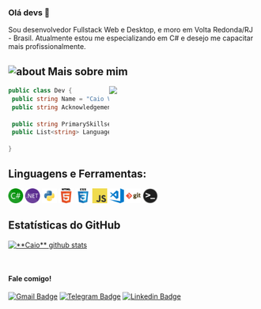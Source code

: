 ### Olá devs 👋

Sou desenvolvedor Fullstack Web e Desktop, e moro em Volta Redonda/RJ - Brasil.
Atualmente estou me especializando em C# e desejo me capacitar mais profissionalmente.

## <img width="45" alt="about" src="https://www.pngkit.com/png/full/357-3573451_many-programmers-know-at-least-2-or-3.png"> Mais sobre mim

<img align="right" width="300" src="https://i2.wp.com/allhtaccess.info/wp-content/uploads/2018/03/programming.gif?fit=1281%2C716&ssl=1" />

```csharp
public class Dev {
 public string Name = "Caio Victor Vale";
 public string Acknowledgements = "Web and Desktop";
 
 public string PrimarySkillset = "FullstackDev";
 public List<string> Languages = listOf("C#", "Python", "Java", "C") ;

}
```

## **Linguagens e Ferramentas:**  

<code><img height="30" src="https://raw.githubusercontent.com/github/explore/80688e429a7d4ef2fca1e82350fe8e3517d3494d/topics/csharp/csharp.png"></code>
<code><img height="30" src="https://raw.githubusercontent.com/github/explore/80688e429a7d4ef2fca1e82350fe8e3517d3494d/topics/dotnet/dotnet.png"></code>
<code><img height="30" src="https://raw.githubusercontent.com/github/explore/80688e429a7d4ef2fca1e82350fe8e3517d3494d/topics/python/python.png"></code>
<code><img height="30" src="https://raw.githubusercontent.com/github/explore/80688e429a7d4ef2fca1e82350fe8e3517d3494d/topics/html/html.png"></code>
<code><img height="30" src="https://raw.githubusercontent.com/github/explore/80688e429a7d4ef2fca1e82350fe8e3517d3494d/topics/css/css.png"></code>
<code><img height="30" src="https://raw.githubusercontent.com/github/explore/80688e429a7d4ef2fca1e82350fe8e3517d3494d/topics/javascript/javascript.png"></code>
<code><img height="30" src="https://raw.githubusercontent.com/github/explore/80688e429a7d4ef2fca1e82350fe8e3517d3494d/topics/visual-studio-code/visual-studio-code.png"></code>
<code><img height="30" src="https://raw.githubusercontent.com/github/explore/80688e429a7d4ef2fca1e82350fe8e3517d3494d/topics/git/git.png"></code>
<code><img height="30" src="https://raw.githubusercontent.com/github/explore/80688e429a7d4ef2fca1e82350fe8e3517d3494d/topics/terminal/terminal.png"></code>


## **Estatísticas do GitHub**

<a href="https://github.com/caiovale1921">
 <img align="center" src="https://github-readme-stats.vercel.app/api?username=caiovale1921&show_icons=true&theme=dracula&line_height=27" alt="**Caio** github stats"/>
</a>

[whatsapp]: https://api.whatsapp.com/send?l=pt-BR&phone=5524999549856
[telegram]: https://t.me/Eu_Nao_Sei
[gmail]: mailto:caio1921vic@gmail.com
[linkedin]: https://www.linkedin.com/in/caio-victor-820a981a6/
<br>

#### Fale comigo!

[![Gmail Badge](https://img.shields.io/badge/Gmail-D14836?style=for-the-badge&logoColor=white:mailto:caio1921vic@gmail.com)][gmail]
[![Telegram Badge](	https://img.shields.io/badge/Telegram-2CA5E0?style=for-the-badge&logoColor=white:https://t.me/Eu_Nao_Sei)][telegram]
[![Linkedin Badge](https://img.shields.io/badge/LinkedIn-0077B5?style=for-the-badge&logoColor=white:https://www.linkedin.com/in/caio-victor-820a981a6/)][linkedin]

